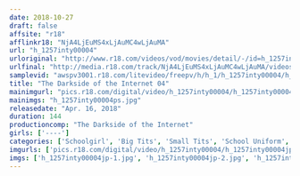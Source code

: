 ```yaml
---
date: 2018-10-27
draft: false
affsite: "r18"
afflinkr18: "NjA4LjEuMS4xLjAuMC4wLjAuMA"
url: "h_1257inty00004"
urloriginal: "http://www.r18.com/videos/vod/movies/detail/-/id=h_1257inty00004"
urlfinal: "http://media.r18.com/track/NjA4LjEuMS4xLjAuMC4wLjAuMA/videos/vod/movies/detail/-/id=h_1257inty00004"
samplevid: "awspv3001.r18.com/litevideo/freepv/h/h_1/h_1257inty00004/h_1257inty00004_dmb_w.mp4"
title: "The Darkside of the Internet 04"
mainimgurl: "pics.r18.com/digital/video/h_1257inty00004/h_1257inty00004ps.jpg"
mainimgs: "h_1257inty00004ps.jpg"
releasedate: "Apr. 16, 2018"
duration: 144
productioncomp: "The Darkside of the Internet"
girls: ['----']
categories: ['Schoolgirl', 'Big Tits', 'Small Tits', 'School Uniform', 'Big Vibrator', 'Hi-Def']
imgurls: ['pics.r18.com/digital/video/h_1257inty00004/h_1257inty00004jp-1.jpg', 'pics.r18.com/digital/video/h_1257inty00004/h_1257inty00004jp-2.jpg', 'pics.r18.com/digital/video/h_1257inty00004/h_1257inty00004jp-3.jpg', 'pics.r18.com/digital/video/h_1257inty00004/h_1257inty00004jp-4.jpg', 'pics.r18.com/digital/video/h_1257inty00004/h_1257inty00004jp-5.jpg', 'pics.r18.com/digital/video/h_1257inty00004/h_1257inty00004jp-6.jpg', 'pics.r18.com/digital/video/h_1257inty00004/h_1257inty00004jp-7.jpg', 'pics.r18.com/digital/video/h_1257inty00004/h_1257inty00004jp-8.jpg', 'pics.r18.com/digital/video/h_1257inty00004/h_1257inty00004jp-9.jpg', 'pics.r18.com/digital/video/h_1257inty00004/h_1257inty00004jp-10.jpg', 'pics.r18.com/digital/video/h_1257inty00004/h_1257inty00004jp-11.jpg', 'pics.r18.com/digital/video/h_1257inty00004/h_1257inty00004jp-12.jpg', 'pics.r18.com/digital/video/h_1257inty00004/h_1257inty00004jp-13.jpg', 'pics.r18.com/digital/video/h_1257inty00004/h_1257inty00004jp-14.jpg', 'pics.r18.com/digital/video/h_1257inty00004/h_1257inty00004jp-15.jpg', 'pics.r18.com/digital/video/h_1257inty00004/h_1257inty00004jp-16.jpg', 'pics.r18.com/digital/video/h_1257inty00004/h_1257inty00004jp-17.jpg', 'pics.r18.com/digital/video/h_1257inty00004/h_1257inty00004jp-18.jpg', 'pics.r18.com/digital/video/h_1257inty00004/h_1257inty00004jp-19.jpg']
imgs: ['h_1257inty00004jp-1.jpg', 'h_1257inty00004jp-2.jpg', 'h_1257inty00004jp-3.jpg', 'h_1257inty00004jp-4.jpg', 'h_1257inty00004jp-5.jpg', 'h_1257inty00004jp-6.jpg', 'h_1257inty00004jp-7.jpg', 'h_1257inty00004jp-8.jpg', 'h_1257inty00004jp-9.jpg', 'h_1257inty00004jp-10.jpg', 'h_1257inty00004jp-11.jpg', 'h_1257inty00004jp-12.jpg', 'h_1257inty00004jp-13.jpg', 'h_1257inty00004jp-14.jpg', 'h_1257inty00004jp-15.jpg', 'h_1257inty00004jp-16.jpg', 'h_1257inty00004jp-17.jpg', 'h_1257inty00004jp-18.jpg', 'h_1257inty00004jp-19.jpg']
---
```

